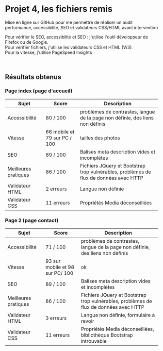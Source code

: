<h1>Projet 4, les fichiers remis</h1>

<p>Mise en ligne sur GitHub pour me permettre de réaliser un audit performance, accessibilité, SEO et validateurs CSS/HTML avant intervention</p>
<p>Pour vérifier le SEO, accessibilité et SEO : j'utilise l'outil développeur de Firefox ou de Google. <br>
Pour vérifier fichiers, j'utilise les validateurs CSS et HTML (W3).
<br>
Pour la vitesse, j'utilise PageSpeed Insights</p>
<br>
<h2>Résultats obtenus</h2>
<h3>Page index (page d'accueil)</h3>

  | Sujet | Score | Description |
| --- | --- | --- |
| Accessibilité | 80 / 100  | problèmes de contrastes, langue de la page non définie, des liens non définis |
|Vitesse  | 66 mobile et 79 sur PC / 100  | tailles des photos |
| SEO           | 89 / 100  | Balises meta description vides et incomplètes                                 |
| Meilleures pratiques | 86 / 100 | Fichiers JQuery et Bootstrap trop vulnérables, problèmes de flux de données avec HTTP |
| Validateur HTML | 2 erreurs | Langue non définie                                                          |
| Validateur CSS | 11 erreurs | Propriétés Media déconseillées                                              |

<h3>Page 2 (page contact)</h3>

   | Sujet | Score | Description |
| --- | --- | --- |
| Accessibilité | 71 / 100  | problèmes de contrastes, langue de la page non définie, des liens non définis |
| Vitesse   | 93 sur mobile et 98 sur PC/ 100  | ok  |
| SEO           | 89 / 100  | Balises meta description vides et incomplètes                                 |
| Meilleures pratiques | 86 / 100 | Fichiers JQuery et Bootstrap trop vulnérables, problèmes de flux de données avec HTTP |
| Validateur HTML | 3 erreurs | Langue non définie, formulaire à revoir                                     |
| Validateur CSS | 11 erreurs | Propriétés Media déconseillées, bibliothèque Bootstrap introuvable          |
  
